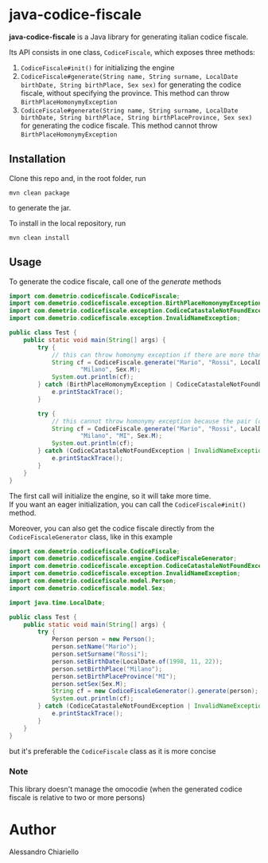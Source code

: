 # java-codice-fiscale

**java-codice-fiscale** is a Java library for generating italian codice fiscale.

Its API consists in one class, `CodiceFiscale`, which exposes three methods:

1) `CodiceFiscale#init()` for initializing the engine
2) `CodiceFiscale#generate(String name, String surname, LocalDate birthDate, String birthPlace, Sex sex)` for
    generating the codice fiscale, without specifying the province. This method can throw `BirthPlaceHomonymyException`
3) `CodiceFiscale#generate(String name, String surname, LocalDate birthDate, String birthPlace, String birthPlaceProvince, Sex sex)` for
    generating the codice fiscale. This method cannot throw `BirthPlaceHomonymyException`

## Installation

Clone this repo and, in the root folder, run

```shell
mvn clean package
```

to generate the jar.

To install in the local repository, run

```shell
mvn clean install
```

## Usage

To generate the codice fiscale, call one of the *generate* methods

```java
import com.demetrio.codicefiscale.CodiceFiscale;
import com.demetrio.codicefiscale.exception.BirthPlaceHomonymyException;
import com.demetrio.codicefiscale.exception.CodiceCatastaleNotFoundException;
import com.demetrio.codicefiscale.exception.InvalidNameException;

public class Test {
    public static void main(String[] args) {
        try {
            // this can throw homonymy exception if there are more than one comuni with that name
            String cf = CodiceFiscale.generate("Mario", "Rossi", LocalDate.of(1998, 11, 22),
                    "Milano", Sex.M);
            System.out.println(cf);
        } catch (BirthPlaceHomonymyException | CodiceCatastaleNotFoundException | InvalidNameException e) {
            e.printStackTrace();
        }

        try {
            // this cannot throw homonymy exception because the pair (comune,provincia) is unique
            String cf = CodiceFiscale.generate("Mario", "Rossi", LocalDate.of(1998, 11, 22),
                    "Milano", "MI", Sex.M);
            System.out.println(cf);
        } catch (CodiceCatastaleNotFoundException | InvalidNameException e) {
            e.printStackTrace();
        }
    }
}
```

The first call will initialize the engine, so it will take more time.\
If you want an eager initialization, you can call the `CodiceFiscale#init()` method.

Moreover, you can also get the codice fiscale directly from the `CodiceFiscaleGenerator` class,
like in this example

```java
import com.demetrio.codicefiscale.CodiceFiscale;
import com.demetrio.codicefiscale.engine.CodiceFiscaleGenerator;
import com.demetrio.codicefiscale.exception.CodiceCatastaleNotFoundException;
import com.demetrio.codicefiscale.exception.InvalidNameException;
import com.demetrio.codicefiscale.model.Person;
import com.demetrio.codicefiscale.model.Sex;

import java.time.LocalDate;

public class Test {
    public static void main(String[] args) {
        try {
            Person person = new Person();
            person.setName("Mario");
            person.setSurname("Rossi");
            person.setBirthDate(LocalDate.of(1998, 11, 22));
            person.setBirthPlace("Milano");
            person.setBirthPlaceProvince("MI");
            person.setSex(Sex.M);
            String cf = new CodiceFiscaleGenerator().generate(person);
            System.out.println(cf);
        } catch (CodiceCatastaleNotFoundException | InvalidNameException e) {
            e.printStackTrace();
        }
    }
}
```

but it's preferable the `CodiceFiscale` class as it is more concise

### Note

This library doesn't manage the omocodie (when the generated codice fiscale is relative to two or more persons)

# Author

Alessandro Chiariello